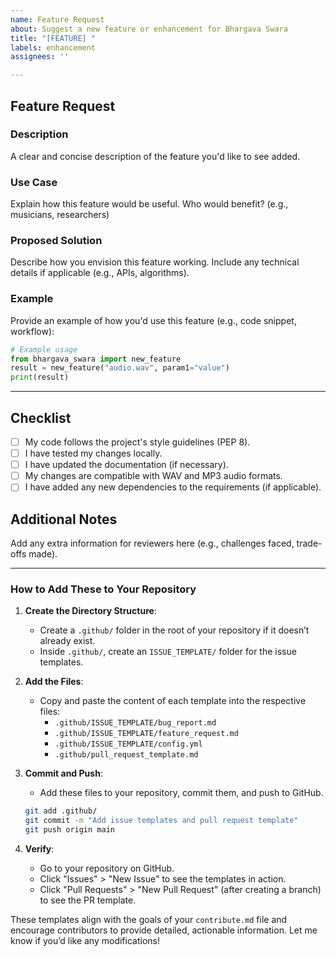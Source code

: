 ```yaml
---
name: Feature Request
about: Suggest a new feature or enhancement for Bhargava Swara
title: "[FEATURE] "
labels: enhancement
assignees: ''

---
```


## Feature Request

### Description
A clear and concise description of the feature you'd like to see added.

### Use Case
Explain how this feature would be useful. Who would benefit? (e.g., musicians, researchers)

### Proposed Solution
Describe how you envision this feature working. Include any technical details if applicable (e.g., APIs, algorithms).

### Example
Provide an example of how you'd use this feature (e.g., code snippet, workflow):
```python
# Example usage
from bhargava_swara import new_feature
result = new_feature("audio.wav", param1="value")
print(result)
```
---

## Checklist
- [ ] My code follows the project's style guidelines (PEP 8).
- [ ] I have tested my changes locally.
- [ ] I have updated the documentation (if necessary).
- [ ] My changes are compatible with WAV and MP3 audio formats.
- [ ] I have added any new dependencies to the requirements (if applicable).

## Additional Notes
Add any extra information for reviewers here (e.g., challenges faced, trade-offs made).

---

### How to Add These to Your Repository

1. **Create the Directory Structure**:
   - Create a `.github/` folder in the root of your repository if it doesn’t already exist.
   - Inside `.github/`, create an `ISSUE_TEMPLATE/` folder for the issue templates.

2. **Add the Files**:
   - Copy and paste the content of each template into the respective files:
     - `.github/ISSUE_TEMPLATE/bug_report.md`
     - `.github/ISSUE_TEMPLATE/feature_request.md`
     - `.github/ISSUE_TEMPLATE/config.yml`
     - `.github/pull_request_template.md`

3. **Commit and Push**:
   - Add these files to your repository, commit them, and push to GitHub.
   ```bash
   git add .github/
   git commit -m "Add issue templates and pull request template"
   git push origin main
   ```

4. **Verify**:
   - Go to your repository on GitHub.
   - Click "Issues" > "New Issue" to see the templates in action.
   - Click "Pull Requests" > "New Pull Request" (after creating a branch) to see the PR template.

These templates align with the goals of your `contribute.md` file and encourage contributors to provide detailed, actionable information. Let me know if you’d like any modifications!
